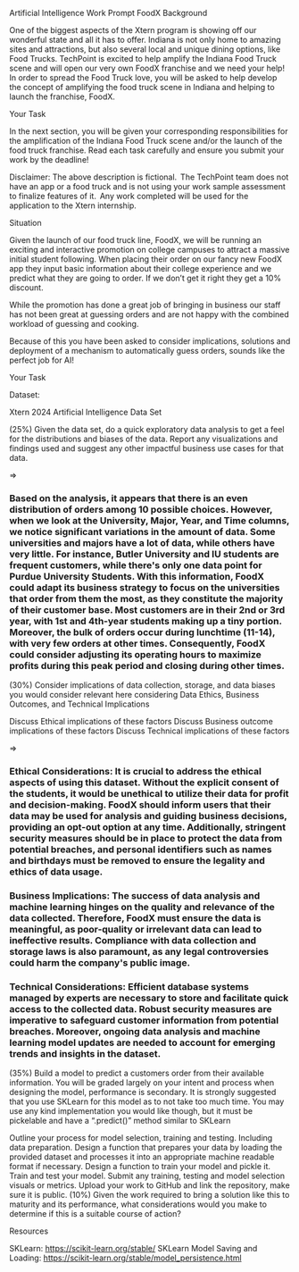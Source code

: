 Artificial Intelligence Work Prompt
FoodX Background

One of the biggest aspects of the Xtern program is showing off our wonderful state and all it has to offer. Indiana is not only home to amazing sites and attractions, but also several local and unique dining options, like Food Trucks. TechPoint is excited to help amplify the Indiana Food Truck scene and will open our very own FoodX franchise and we need your help! In order to spread the Food Truck love, you will be asked to help develop the concept of amplifying the food truck scene in Indiana and helping to launch the franchise, FoodX. 

Your Task

In the next section, you will be given your corresponding responsibilities for the amplification of the Indiana Food Truck scene and/or the launch of the food truck franchise. Read each task carefully and ensure you submit your work by the deadline! 

Disclaimer: The above description is fictional.  The TechPoint team does not have an app or a food truck and is not using your work sample assessment to finalize features of it.  Any work completed will be used for the application to the Xtern internship.

Situation

Given the launch of our food truck line, FoodX, we will be running an exciting and interactive promotion on college campuses to attract a massive initial student following.  When placing their order on our fancy new FoodX app they input basic information about their college experience and we predict what they are going to order.  If we don’t get it right they get a 10% discount.

While the promotion has done a great job of bringing in business our staff has not been great at guessing orders and are not happy with the combined workload of guessing and cooking.

Because of this you have been asked to consider implications, solutions and deployment of a mechanism to automatically guess orders, sounds like the perfect job for AI!

Your Task

Dataset: 

Xtern 2024 Artificial Intelligence Data Set



(25%)  Given the data set, do a quick exploratory data analysis to get a feel for the distributions and biases of the data.  Report any visualizations and findings used and suggest any other impactful business use cases for that data.

=> 
### Based on the analysis, it appears that there is an even distribution of orders among 10 possible choices. However, when we look at the University, Major, Year, and Time columns, we notice significant variations in the amount of data. Some universities and majors have a lot of data, while others have very little. For instance, Butler University and IU students are frequent customers, while there's only one data point for Purdue University Students. With this information, FoodX could adapt its business strategy to focus on the universities that order from them the most, as they constitute the majority of their customer base. Most customers are in their 2nd or 3rd year, with 1st and 4th-year students making up a tiny portion. Moreover, the bulk of orders occur during lunchtime (11-14), with very few orders at other times. Consequently, FoodX could consider adjusting its operating hours to maximize profits during this peak period and closing during other times.

(30%) Consider implications of data collection, storage, and data biases you would consider relevant here considering Data Ethics, Business Outcomes, and Technical Implications

Discuss Ethical implications of these factors
Discuss Business outcome implications of these factors
Discuss Technical implications of these factors

=> 
### Ethical Considerations: It is crucial to address the ethical aspects of using this dataset. Without the explicit consent of the students, it would be unethical to utilize their data for profit and decision-making. FoodX should inform users that their data may be used for analysis and guiding business decisions, providing an opt-out option at any time. Additionally, stringent security measures should be in place to protect the data from potential breaches, and personal identifiers such as names and birthdays must be removed to ensure the legality and ethics of data usage.

### Business Implications: The success of data analysis and machine learning hinges on the quality and relevance of the data collected. Therefore, FoodX must ensure the data is meaningful, as poor-quality or irrelevant data can lead to ineffective results. Compliance with data collection and storage laws is also paramount, as any legal controversies could harm the company's public image.

### Technical Considerations: Efficient database systems managed by experts are necessary to store and facilitate quick access to the collected data. Robust security measures are imperative to safeguard customer information from potential breaches. Moreover, ongoing data analysis and machine learning model updates are needed to account for emerging trends and insights in the dataset.

(35%) Build a model to predict a customers order from their available information.  You will be graded largely on your intent and process when designing the model, performance is secondary. It is strongly suggested that you use SKLearn for this model as to not take too much time.  You may use any kind implementation you would like though, but it must be pickelable and have a “.predict()” method similar to SKLearn

Outline your process for model selection, training and testing. Including data preparation.
Design a function that prepares your data by loading the provided dataset and processes it into an appropriate machine readable format if necessary.
Design a function to train your model and pickle it.
Train and test your model.  Submit any training, testing and model selection visuals or metrics.
Upload your work to GitHub and link the repository, make sure it is public.
(10%) Given the work required to bring a solution like this to maturity and its performance, what considerations would you make to determine if this is a suitable course of action?


Resources

SKLearn: https://scikit-learn.org/stable/
SKLearn Model Saving and Loading: https://scikit-learn.org/stable/model_persistence.html

